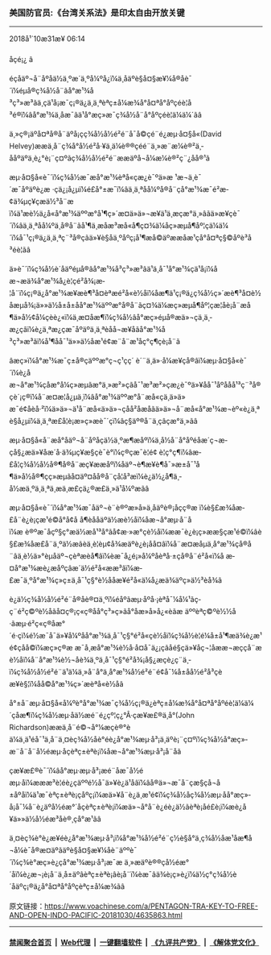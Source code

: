 ### 美国防官员:《台湾关系法》是印太自由开放关键
------------------------

<div class="published">
 <span class="date" title="ä¸­å½æ¶é´">
  <time datetime="2018-10-31T06:14:38+08:00">
   2018å¹´10æ31æ¥ 06:14
  </time>
 </span>
</div>
<br/>
<div class="wsw">
 <span class="dateline">
  åçé¡¿ â
 </span>
 <p>
  éçåäº¬å¨åºåä½ä¸ºæ´ä¸ºå¼ºå¿ï¼ä¸åäºè§å¤§æ¥¼å®åè¯´ï¼éµå®ç¾å½å¨ãå°æ¹¾å³ç³»æ³ãä¸çä¹å¡æ¯ç¡®ä¿ä¸ä¸ªèªç±å¼æ¾å°å¤ªå°åºçéè¦å³é®ï¼âå°æ¹¾ä¸åæ¯ãä¹å°æç»­æ¯ç¾å½å¨å°åºçéè¦ä¼ä¼´ãâ
 </p>
 <p>
  ä¸»ç®¡äºå¤ªå®å¨äºå¡çç¾å½å½é²é¨å¯å©çé¨é¿æµ·å¤§å«(David Helvey)ææä¸å¨ç¾å°å½é²å·¥ä¸ä¼è®®çé­é¨ä¸»æ¨æ¼è®²ä¸­ååºäºä¸è¿°è¡¨ç¤ºãç¾å½å½é²é¨ææäºå¬å¼æ¼è®²ç¨¿åå®¹ã
 </p>
 <p>
  æµ·å¤§å«è¯´ï¼ç¾å½æ¯æå°æ¹¾èªå«çæ¿è¯ºä»æ ¹æ¬ä¸è¯´æ¯åºäºè¿æ ·çä¿¡å¿µï¼é£å°±æ¯ï¼âä¸ä¸ªåå¼ºå®å¨çå°æ¹¾æ¯é²æ­¢ä¾µç¥çæä½³å¨æï¼ä¹æè½ä¿å«å°æ¹¾äººæ°å¹¶ç»´æ¤ä»ä»¬æ¥ä¹ä¸æçæ°ä¸»âãä»æ¥çè¯´ï¼âä¸ä¸ªåå¼ºä¸å®å¨ãå¹¶ä¸æåæ³æå«å¶ç¤¾ä¼åç»æµå¶åº¦çä¼ä¼´ï¼å¯¹ç¡®ä¿ä¸ä¸ªç¨³å®çãä»¥è§åä¸ºåºç¡å¹¶æå©äºææåæ¹çå°å¤ªç§©åºè³å³éè¦ãâ
 </p>
 <p>
  ä»è¯´ï¼ç¾å½è´åäºéµå®ãå°æ¹¾å³ç³»æ³ãä¹ä¸å¯¹å°æ¹¾çä¹å¡ï¼åæ¬æä¾å°æ¹¾å¿è¦çé²å¾¡æ­¦å¨ï¼ç¡®ä¿å°æ¹¾æ¥æè¶³å¤èªæé²å«è½åï¼åæ¶ä¹ç¡®ä¿ç¾å½ç»´æè¶³å¤è½åæµå¾¡ä»»ä½å±å±åå°æ¹¾äººæ°å®å¨ãç¤¾ä¼æç»æµå¶åº¦çæ­¦åè¡å¨æå¶ä»å½¢å¼çèè¿«ï¼ä¸æ­¤åæ¶ï¼ç¾å½âå°æç»­éµå®æä»¬çä¸ä¸­æ¿ç­âï¼è¿ä¸ªæ¿ç­æ¯åºäºä¸ä¸ªèåå¬æ¥åãå°æ¹¾å³ç³»æ³ãï¼å¹¶åå¯¹ä»»ä½åæ¹é¢æ¨å¨æ¹åç°ç¶çè¡å¨ã
 </p>
 <p>
  âæç»ï¼å°æ¹¾æ¯ç±å®çäººæ°ç¬ç¹çç´ è´¨ä¸ä»·å¼æ¥çå®âï¼æµ·å¤§å«è¯´ï¼è¿åæ¬å°æ¹¾çåæ°å¼ç»æµãæ°ä¸»æ²»çãå¯¹æ³æ²»çæ¿è¯ºä»¥åå¯¹åºååå¹³ç¨³å®çè´¡ç®ï¼å¨æ­¤æ¦å¿µä¸ï¼âå°æ¹¾äººæ°å¨æå«çä¸ä»ä»æ¯é¢åèå·²ï¼ä»ä»¬ä¹å¨æå«ä»ä»¬çåå²åæåãä»ä»¬å¨æå«å°æ¹¾æ¬èº«è¿ä¸ªè§å¿µï¼ä¸ä¸ªæ­£å¦è¡æ»ç»æè¯´çï¼âç§äº®å¨ä¸çâçæ°ä¸»ãâ
 </p>
 <p>
  æµ·å¤§å«å¨æå°åäº¬å¨åºåçä½ä¸ºæ¶æåºï¼ä¸­å½å¨å°åºéåæ´ç¬æ­çå§¿æä»¥åæ´å·ä¾µç¥æ§çè¯­è°ï¼ç®çæ¯è¦é¢ è¦ç°ç¶ï¼âæ­£å¦ç¾å½å½å®¶å®å¨æç¥ææåºï¼åäº¬è¶æ¥è¶å¯»æ±å¯¹å¶ä»å½å®¶çç»æµãå¤äº¤åå®å¨çå¦å³æï¼è¿ä½¿å¶ä¸­å½æä¸ºä¸ä¸ªä¸æä¸æ£çä¿®æ­£ä¸»ä¹å¼ºæãâ
 </p>
 <p>
  æµ·å¤§å«è¯´ï¼å°æ¹¾æ¯åäº¬è¨è®ºæ»å»ä¸åäºè®¡åçç®æ ï¼è§£æ¾åæ­£å¨è¿è¡çæ¹é©å°å¢å å¶èååäºä½æè½åï¼åæ¬å°æµ·å¨åï¼æ è®ºæ¯åçº§ç°æä½æå¹³å°ãå¢æ·»æ°çè½åï¼ææ¯è¿è¡ç»ææ§çæ¹é©ï¼âè§£æ¾åæ­£å¨ä¸ºä½æãèä¸è¦èµ¢å¾æäºè¿è¡åå¤âï¼å¨æ­¤æåµä¸å°æ¹¾çå®å¨âä¸è½ä»°èµåäº¬çèªæèå¶âï¼èæ¯å¿é¡»å¼ºåèªå·±çå®å¨é²å«ï¼å æ­¤å°æ¹¾æè¿æåºçâæ´ä½é²å«ææ³âï¼æ­£æ¯ä¸ºå°æ¹¾ç»ç±ä¸å¯¹ç§°è½ååæ¥é²å«ä¼å¿æä¾äºç»ä½³èå¾ã
 </p>
 <p>
  è¿ä½ç¾å½å½é²é¨å®åè®¤ä¸ºï¼éåºãæµ·åºå·¡èªå¯¼å¼¹ãç­ç¨é²ç©ºè½åãå¤ç®¡ç«ç®­åå°ç³»ç»ãå°åæ»å»å¿«èãæ äººèªç©ºè½½å·ãæµ·é²ç«ç®åæ°´é·ç­ï¼é½æ¯å¯ä»¥å¼ºåå°æ¹¾ä¸å¯¹ç§°é²å«çè½åï¼ç¾å½è¦é¼å±å¹¶æä¾è¿æ¹é¢çåå©ï¼æç»ç®æ æ¯å¸æå°æ¹¾è½å·å¤å¯ä¿¡çãåé§çä»¥åç¬¦åææ¬æççå¨æè½åï¼å¨å°æ¹¾è½¬åè¾ä¸ºä¸å¯¹ç§°é²å¾¡å§¿æçè¿ç¨ä¸­ï¼ç¾å½å½é²é¨ä¹ä¼ä¸»å¨å°ä¸å°æ¹¾å½é²é¨é¢å¯¼å±åå½é²å³ç­èæ¥è§¦ï¼åå©å°æ¹¾ç»´æèªå«è½åã
 </p>
 <p>
  å°±å¨æµ·å¤§å«å¼ºè°å°æ¹¾æ¯ç¾å½ç¡®ä¿èªç±å¼æ¾å°å¤ªå°åºéè¦ä¼ä¼´çåæ¶ï¼ç¾å½æµ·åä½æé¨é¿çº¦ç¿°Â·çæ¥æ£®ä¸å°(John Richardson)ææä¸å¨é©¬å°¼æçè®°èä¼ä¸ä¹éå¯¹ä¸å¨ä¸¤èç¾å½åè°éè¿å°æ¹¾æµ·å³¡ä¸äºè¡¨ç¤ºï¼ç¾å½å°æç»­æ¨å¨å¨å½éæµ·åçèªç±èªè¡ï¼åæ¬å°æ¹¾æµ·å³¡å¨åã
 </p>
 <p>
  çæ¥æ£®è¯´ï¼âå°æµ·æµ·å³¡æé¨åæ¯å½éæµ·åï¼æææ³è¦éè¿çäººé½å¯ä»¥è¿ä¹åâï¼âå®ä»¬æ¯å¨çæ§çå¬å±åºåï¼ä¹æ¯èªç±èªè¡çåºç¡ï¼æä»¥å¨è¿ä¸æ¹é¢ï¼ç¾å½åç¾å½æµ·åå°æç»­å¡å¯¼å¨è¿äºå½éæ°´åçèªç±èªè¡ï¼æä»¬å°å¨è¿éè¿ä½ãèªè¡åé£è¡ï¼æè¿å¥ä»»ä½å½éæ³åè®¸çå°æ¹ãâ
 </p>
 <p>
  ä¸¤èç¾è°è¿æ¥éè¿å°æ¹¾æµ·å³¡ï¼å°æ¹¾å½é²é¨ç½è§å°ä¸ç¾å½åæ¹åæ¶å¬å¼è¯å®æ­¤äºãäºè§å¤§æ¥¼åè¨äººè¯´ï¼ç¾è°æç»è¿çå°æ¹¾æµ·å³¡æ¯æ ä¸»æäºè®®çå½éæ°´åï¼è¿æ¬¡è¡å¨ä¸å±äºâèªç±èªè¡âè¡å¨ï¼èæ¯âä¾è¡ç»è¿ï¼ä½ç°ç¾å½è´åäºç¡®ä¿å°å¤ªå°åºçèªç±å¼æ¾ãâ
 </p>
</div>

原文链接：https://www.voachinese.com/a/PENTAGON-TRA-KEY-TO-FREE-AND-OPEN-INDO-PACIFIC-20181030/4635863.html


------------------------
#### [禁闻聚合首页](https://github.com/gfw-breaker/banned-news/blob/master/README.md) &nbsp;|&nbsp; [Web代理](https://github.com/gfw-breaker/open-proxy/blob/master/README.md) &nbsp;|&nbsp;  [一键翻墙软件](https://github.com/gfw-breaker/nogfw/blob/master/README.md) &nbsp;|&nbsp; [《九评共产党》](https://github.com/gfw-breaker/9ping.md/blob/master/README.md#九评之一评共产党是什么) &nbsp;|&nbsp; [《解体党文化》](https://github.com/gfw-breaker/jtdwh.md/blob/master/README.md#绪论)